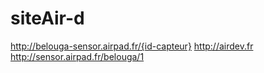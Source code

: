 # siteAir-d

http://belouga-sensor.airpad.fr/{id-capteur}
http://airdev.fr
http://sensor.airpad.fr/belouga/1
